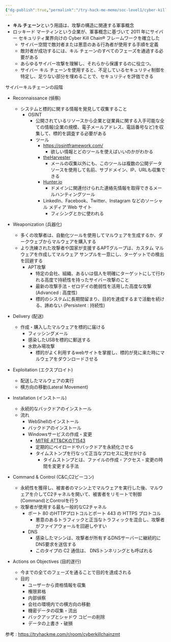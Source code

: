 ```yaml
---
{"dg-publish":true,"permalink":"/try-hack-me-memo/soc-level1/cyber-kill-chain/"}
---
```


- **キル チェーン**という用語は、攻撃の構造に関連する軍事概念
- ロッキード マーティンという企業が、軍事概念に基づいて 2011 年にサイバー セキュリティ業界向けの Cyber​​ Kill Chain® フレームワークを確立した
	- サイバー空間で敵対者または悪意のある行為者が使用する手順を定義
	- 敵対者が成功するには、キル チェーンのすべてのフェーズを通過する必要がある
	- あらゆるサイバー攻撃を理解し、それらから保護するのに役立つ。
	- サイバー キル チェーンを使用すると、不足しているセキュリティ制御を特定し、足りない部分を埋めることで、セキュリティを評価できる

サイバーキルチェーンの段階
- Reconnaissance (偵察)
	- システムと標的に関する情報を発見して収集すること
		- OSINT
			- 公開されているリソースから企業と従業員に関する入手可能な全ての情報(企業の規模、電子メールアドレス、電話番号など)を収集して、標的を調査する必要がある
			- ツール
				- https://osintframework.com/
					- 欲しい情報とどのツールを使えばいいのかがわかる
				- [theHarvester](https://github.com/laramies/theHarvester)  
					- メールの収集以外にも、このツールは複数の公開データソースを使用して名前、サブドメイン、IP、URLも収集できる
				- [Hunter.io](https://hunter.io/)  
					- ドメインに関連付けられた連絡先情報を取得できるメールハンティングツール
				- LinkedIn、Facebook、Twitter、Instagram などのソーシャル メディア Web サイト
					- フィシングとかに使われる

- Weaponization (兵器化)
	- 多くの攻撃者は、自動化ツールを使用してマルウェアを生成するか、ダークウェブからマルウェアを購入する
	- より洗練された攻撃者や国家が支援するAPTグループは、カスタム マルウェアを作成してマルウェア サンプルを一意にし、ターゲットでの検出を回避する
		- APT攻撃
			- 特定の会社、組織、あるいは個人を明確にターゲットにして行われる高度で持続性を持ったサイバー攻撃のこと
			- 最新の攻撃手法・ゼロデイの脆弱性を活用した高度な攻撃 (Advanced : 高度性)
			- 標的のシステムに長期間留まり、目的を達成するまで活動を続ける、諦めない (Persistent : 持続性)

- Delivery (配送)
	- 作成・購入したマルウェアを標的に届ける
		- フィッシングメール
		- 感染したUSBを標的に郵送する
		- 水飲み場攻撃
			- 標的がよく利用するwebサイトを掌握し、標的が見に来た時にマルウェアをダウンロードさせる

- Exploitation (エクスプロイト)
	- 配送したマルウェアの実行
	- 横方向の移動(Lateral Movement)
	
- Installation (インストール)
	- 永続的なバックドアのインストール
	- 流れ
		- WebShellのインストール
		- バックドアのインストール
		- Windowsサービスの作成・変更
			- [MITRE ATT&CKのT1543](https://attack.mitre.org/techniques/T1543/)
			- 定期的にペイロードやバックドアを永続化させる
			- タイムストンプを行なって正当なプロセスに見せかける
				- タイムストンプとは、ファイルの作成・アクセス・変更の時間を変更する手法

- Command & Control (C&C,C2ビーコン)
	- 永続性を獲得し、被害者のマシン上でマルウェアを実行した後、マルウェアを介してC2チャネルを開いて、被害者をリモートで制御(Command)とControlを行う
	- 攻撃者が使用する最も一般的なC2チャネル
		- ポート 80 のHTTPプロトコルとポート 443 の HTTPS プロトコル
			- 悪意のあるトラフィックと正当なトラフィックを混合し、攻撃者がファイアウォールを回避しやすい
		- DNS
			- 感染したマシンは、攻撃者が所有するDNSサーバーに継続的にDNS要求を送信する
			- このタイプの C2 通信は、 DNSトンネリングとも呼ばれる

- Actions on Objectives (目的遂行)
	- 今までの全てのフェーズを通ることで目的を達成される
	- 目的
		- ユーザーから資格情報を収集
		- 権限昇格
		- 内部偵察
		- 会社の環境内での横方向の移動
		- 機密データの収集・流出
		- バックアップとシャドウ コピーの削除
		- データの上書き・破損


参考 : https://tryhackme.com/r/room/cyberkillchainzmt